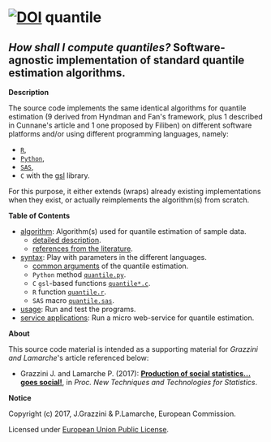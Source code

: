 [![DOI](https://zenodo.org/badge/DOI/10.5281/zenodo.322313.svg)](https://doi.org/10.5281/zenodo.322313)
quantile
======

_How shall I compute quantiles?_ Software-agnostic implementation of standard quantile estimation algorithms.
---

**<a name="Description"></a>Description**

The source code implements the same identical algorithms for quantile estimation (9 derived from Hyndman and Fan's framework, plus 1 described in Cunnane's article and 1 one proposed by Filiben) on different software platforms and/or using different programming languages, namely:

* [`R`](https://www.r-project.org),
* [`Python`](https://www.python.org),
* [`SAS`](http://www.sas.com/),
* `C` with the [gsl](https://www.gnu.org/software/gsl/) library.

For this purpose, it either extends (wraps) already existing implementations when they exist, or actually reimplements the algorithm(s) from scratch.

**Table of Contents**

* [algorithm](algorithm.md): Algorithm(s) used for quantile estimation of sample data.
  + [detailed description](algorithm.md#Algorithms).
  + [references from the literature](algorithm.md#References).
* [syntax](syntax.md): Play with parameters in the different languages.
  + [common arguments](syntax.md#quantile) of the quantile estimation.
  + `Python` method [`quantile.py`](syntax.md#python_quantile).
  + `C` `gsl`-based functions [`quantile*.c`](syntax.md#c_quantile).
  + `R` function [`quantile.r`](syntax.md#r_quantile).
  + `SAS` macro [`quantile.sas`](syntax.md#python_quantile).
* [usage](usage.md): Run and test the programs.
* [service applications](service.md): Run a micro web-service for quantile estimation.

**<a name="About"></a>About**

This source code material is intended as a supporting material for _Grazzini and Lamarche_'s article referenced below:

* Grazzini J. and Lamarche P. (2017): [**Production of social statistics... goes social!**](https://www.conference-service.com/NTTS2017/documents/agenda/data/abstracts/abstract_124.html), in _Proc.  New Techniques and Technologies for Statistics_.

    
**<a name="Notice"></a>Notice**

Copyright (c) 2017, J.Grazzini & P.Lamarche, European Commission.

Licensed under [European Union Public License](https://joinup.ec.europa.eu/community/eupl/og_page/european-union-public-licence-eupl-v11).
